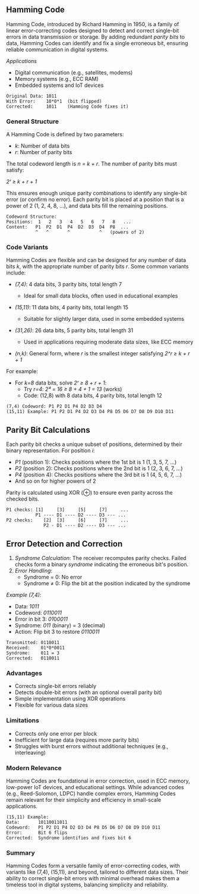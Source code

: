 
## Hamming Code

Hamming Code, introduced by Richard Hamming in 1950, is a family of linear error-correcting codes
designed to detect and correct single-bit errors in data transmission or storage. By adding redundant
*parity bits* to data, Hamming Codes can identify and fix a single erroneous bit, ensuring reliable
communication in digital systems.


*Applications*
- Digital communication (e.g., satellites, modems)
- Memory systems (e.g., ECC RAM)
- Embedded systems and IoT devices

```plaintext
Original Data: 1011
With Error:    10*0*1  (bit flipped)
Corrected:     1011    (Hamming Code fixes it)
```

### General Structure

A Hamming Code is defined by two parameters:
- *k*: Number of data bits
- *r*: Number of parity bits

The total codeword length is *n = k + r*. The number of parity bits must satisfy:

*2ʳ ≥ k + r + 1*

This ensures enough unique parity combinations to identify any single-bit error (or confirm no error).
Each parity bit is placed at a position that is a power of 2 (1, 2, 4, 8, ...), and data bits fill the
remaining positions.

```plaintext
Codeword Structure:
Positions:  1   2   3   4   5   6   7   8   ...
Content:   P1  P2  D1  P4  D2  D3  D4  P8  ...
           ^   ^       ^           ^   (powers of 2)
```


### Code Variants

Hamming Codes are flexible and can be designed for any number of data bits *k*,
with the appropriate number of parity bits *r*. Some common variants include:

- *(7,4)*: 4 data bits, 3 parity bits, total length 7
  - Ideal for small data blocks, often used in educational examples

- *(15,11)*: 11 data bits, 4 parity bits, total length 15
  - Suitable for slightly larger data, used in some embedded systems

- *(31,26)*: 26 data bits, 5 parity bits, total length 31
  - Used in applications requiring moderate data sizes, like ECC memory

- *(n,k)*: General form, where *r* is the smallest integer satisfying *2^r ≥ k + r + 1*

For example:
- For *k=8* data bits, solve *2ʳ ≥ 8 + r + 1*:
  - Try *r=4*: *2⁴ = 16 ≥ 8 + 4 + 1 = 13* (works)
  - Code: (12,8) with 8 data bits, 4 parity bits, total length 12

```plaintext
(7,4) Codeword: P1 P2 D1 P4 D2 D3 D4
(15,11) Example: P1 P2 D1 P4 D2 D3 D4 P8 D5 D6 D7 D8 D9 D10 D11
```

## Parity Bit Calculations

Each parity bit checks a unique subset of positions, determined by their binary representation.
For position *i*:
- *P1* (position 1): Checks positions where the 1st bit is 1 (1, 3, 5, 7, ...)
- *P2* (position 2): Checks positions where the 2nd bit is 1 (2, 3, 6, 7, ...)
- *P4* (position 4): Checks positions where the 3rd bit is 1 (4, 5, 6, 7, ...)
- And so on for higher powers of 2

Parity is calculated using XOR (⊕) to ensure even parity across the checked bits.

```plaintext
P1 checks: [1]     [3]     [5]     [7]     ...
           P1 ---- D1 ---- D2 ---- D3 --- ...
P2 checks:    [2]  [3]     [6]     [7]     ...
              P2 - D1 ---- D2 ---- D3 --- ...
```

## Error Detection and Correction

1. *Syndrome Calculation*: The receiver recomputes parity checks. Failed checks form a binary
*syndrome* indicating the erroneous bit's position.
2. *Error Handling*:
   - Syndrome = 0: No error
   - Syndrome ≠ 0: Flip the bit at the position indicated by the syndrome

*Example (7,4)*:
- Data: *1011*
- Codeword: *0110011*
- Error in bit 3: *01*0*0011*
- Syndrome: *011* (binary) = 3 (decimal)
- Action: Flip bit 3 to restore *0110011*

```plaintext
Transmitted: 0110011
Received:    01*0*0011
Syndrome:    011 = 3
Corrected:   0110011
```

### Advantages
- Corrects single-bit errors reliably
- Detects double-bit errors (with an optional overall parity bit)
- Simple implementation using XOR operations
- Flexible for various data sizes

### Limitations
- Corrects only one error per block
- Inefficient for large data (requires more parity bits)
- Struggles with burst errors without additional techniques (e.g., interleaving)


### Modern Relevance

Hamming Codes are foundational in error correction, used in ECC memory, low-power IoT devices,
and educational settings. While advanced codes (e.g., Reed-Solomon, LDPC) handle complex errors,
Hamming Codes remain relevant for their simplicity and efficiency in small-scale applications.

```plaintext
(15,11) Example:
Data:       10110011011
Codeword:   P1 P2 D1 P4 D2 D3 D4 P8 D5 D6 D7 D8 D9 D10 D11
Error:      Bit 6 flips
Corrected:  Syndrome identifies and fixes bit 6
```

### Summary

Hamming Codes form a versatile family of error-correcting codes, with variants like (7,4), (15,11),
and beyond, tailored to different data sizes. Their ability to correct single-bit errors with minimal
overhead makes them a timeless tool in digital systems, balancing simplicity and reliability.

